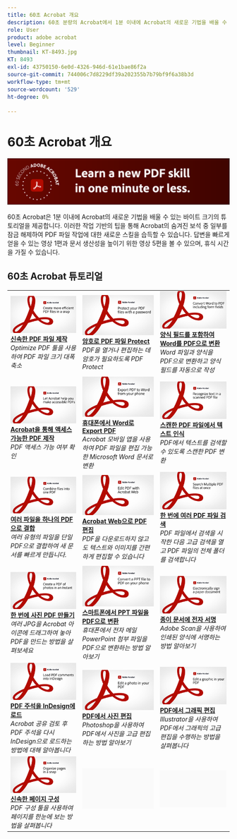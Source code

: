 ```yaml
---
title: 60초 Acrobat 개요
description: 60초 분량의 Acrobat에서 1분 이내에 Acrobat의 새로운 기법을 배울 수 있는 바이트 크기의 튜토리얼을 확인할 수 있습니다
role: User
product: adobe acrobat
level: Beginner
thumbnail: KT-8493.jpg
KT: 8493
exl-id: 43750150-6e0d-4326-946d-61e1bae86f2a
source-git-commit: 744006c7d8229df39a202355b7b79bf9f6a38b3d
workflow-type: tm+mt
source-wordcount: '529'
ht-degree: 0%

---
```


# 60초 Acrobat 개요

![60초 Acrobat 이미지](../assets/Hero-60sec.png)

60초 Acrobat은 1분 이내에 Acrobat의 새로운 기법을 배울 수 있는 바이트 크기의 튜토리얼을 제공합니다. 이러한 작업 기반의 팁을 통해 Acrobat의 숨겨진 보석 중 일부를 잠금 해제하여 PDF 파일 작업에 대한 새로운 스킬을 습득할 수 있습니다. 답변을 빠르게 얻을 수 있는 영상 1편과 문서 생산성을 높이기 위한 영상 5편을 볼 수 있으며, 휴식 시간을 가질 수 있습니다.

## 60초 Acrobat 튜토리얼

<table style="table-layout:fixed">
<tr>
  <td>
    <a href="optimize.md">
      <img alt="신속한 PDF 파일 제작" src="../assets/60sec_Optimize_1280.jpg" />
    </a>
    <div>
    <a href="optimize.md"><strong>신속한 PDF 파일 제작</strong></a>
    </div>
    <em>Optimize PDF 툴을 사용하여 PDF 파일 크기 대폭 축소</em>
    <br>
  </td>
  <td>
    <a href="protect.md">
      <img alt="암호로 PDF 파일 Protect" src="../assets/60sec_Protect_1280.jpg" />
    </a>
    <div>
    <a href="protect.md"><strong>암호로 PDF 파일 Protect</strong></a>
    </div>
    <em>PDF을 열거나 편집하는 데 암호가 필요하도록 PDF Protect</em>
    <br>
  </td>
  <td>
    <a href="wordform.md">
      <img alt="양식 필드를 포함하여 Word를 PDF으로 변환" src="../assets/60sec_Wordform_1280.jpg" />
    </a>
    <div>
     <a href="wordform.md"><strong>양식 필드를 포함하여 Word를 PDF으로 변환</strong></a>
    </div>
    <em>Word 파일과 양식을 PDF으로 변환하고 양식 필드를 자동으로 작성</em>
    <br>
  </td>
</tr>
<tr>
  <td>
    <a href="accessible.md">
      <img alt="Acrobat을 통해 액세스 가능한 PDF 제작" src="../assets/60sec_Accessible_1280.jpg" />
    </a>
    <div>
    <a href="accessible.md"><strong>Acrobat을 통해 액세스 가능한 PDF 제작</strong></a>
    </div>
    <em>PDF 액세스 가능 여부 확인</em>
    <br>
  </td>
  <td>
    <a href="exportwordphone.md">
      <img alt="휴대폰에서 Word로 Export PDF" src="../assets/60sec_Exportphone_1280.jpg" />
    </a>
    <div>
    <a href="exportwordphone.md"><strong>휴대폰에서 Word로 Export PDF</strong></a>
    </div>
    <em>Acrobat 모바일 앱을 사용하여 PDF 파일을 편집 가능한 Microsoft Word 문서로 변환</em>
    <br>
  </td>
  <td>
    <a href="textrecognition.md">
      <img alt="스캔한 PDF 파일에서 텍스트 인식" src="../assets/60sec_Textrecognition_1280.jpg" />
    </a>
    <div>
     <a href="textrecognition.md"><strong>스캔한 PDF 파일에서 텍스트 인식</strong></a>
    </div>
    <em>PDF에서 텍스트를 검색할 수 있도록 스캔한 PDF 변환</em>
    <br>
  </td>
</tr>
<tr>
  <td>
    <a href="combine-to-one-pdf.md">
      <img alt="여러 파일을 하나의 PDF으로 결합" src="../assets/60sec_Combine_1280.jpg" />
    </a>
    <div>
    <a href="combine-to-one-pdf.md"><strong>여러 파일을 하나의 PDF으로 결합</strong></a>
    </div>
    <em>여러 유형의 파일을 단일 PDF으로 결합하여 새 문서를 빠르게 만듭니다.</em>
    <br>
  </td>
  <td>
    <a href="edit.md">
      <img alt="Acrobat Web으로 PDF 편집" src="../assets/60sec_Edit_1280.jpg" />
    </a>
    <div>
    <a href="edit.md"><strong>Acrobat Web으로 PDF 편집</strong></a>
    </div>
    <em>PDF을 다운로드하지 않고도 텍스트와 이미지를 간편하게 편집할 수 있습니다</em>
    <br>
  </td>
  <td>
    <a href="search.md">
      <img alt="한 번에 여러 PDF 파일 검색" src="../assets/60sec_Search_1280.jpg" />
    </a>
    <div>
     <a href="search.md"><strong>한 번에 여러 PDF 파일 검색</strong></a>
    </div>
    <em>PDF 파일에서 검색을 시작한 다음 고급 검색을 열고 PDF 파일의 전체 폴더를 검색합니다</em>
    <br>
  </td>
</tr>
<tr>
  <td>
    <a href="photo.md">
      <img alt="한 번에 사진 PDF 만들기" src="../assets/60sec_Photo_1280.jpg" />
    </a>
    <div>
    <a href="photo.md"><strong>한 번에 사진 PDF 만들기</strong></a>
    </div>
    <em>여러 JPG을 Acrobat 아이콘에 드래그하여 놓아 PDF을 만드는 방법을 살펴보세요</em>
    <br>
  </td>
  <td>
    <a href="phone.md">
      <img alt="스마트폰에서 PPT 파일을 PDF으로 변환" src="../assets/60sec_Phone_1280.jpg" />
    </a>
    <div>
    <a href="phone.md"><strong>스마트폰에서 PPT 파일을 PDF으로 변환</strong></a>
    </div>
    <em>휴대폰에서 전자 메일 PowerPoint 첨부 파일을 PDF으로 변환하는 방법 알아보기</em>
    <br>
  </td>  
  <td>
    <a href="sign.md">
      <img alt="종이 문서에 전자 서명" src="../assets/60sec_Sign_1280.jpg" />
    </a>
    <div>
    <a href="sign.md"><strong>종이 문서에 전자 서명</strong></a>
    </div>
    <em>Adobe Scan을 사용하여 인쇄된 양식에 서명하는 방법 알아보기</em>
    <br>
  </td>  
</tr>
<tr>
  <td>
    <a href="indesign.md">
      <img alt="PDF 주석을 InDesign에 로드" src="../assets/60sec_InDesign_1280.jpg" />
    </a>
    <div>
    <a href="indesign.md"><strong>PDF 주석을 InDesign에 로드</strong></a>
    </div>
    <em>Acrobat 공유 검토 후 PDF 주석을 다시 InDesign으로 로드하는 방법에 대해 알아봅니다</em>
    <br>
  </td>
   <td>
    <a href="editphoto.md">
      <img alt="PDF에서 사진 편집" src="../assets/60sec_Editphoto_1280.jpg" />
    </a>
    <div>
    <a href="editphoto.md"><strong>PDF에서 사진 편집</strong></a>
    </div>
    <em>Photoshop을 사용하여 PDF에서 사진을 고급 편집하는 방법 알아보기</em>
    <br>
  </td>
  <td>
    <a href="editgraphic.md">
      <img alt="PDF에서 그래픽 편집" src="../assets/60sec_Editgraphic_1280.jpg" />
    </a>
    <div>
    <a href="editgraphic.md"><strong>PDF에서 그래픽 편집</strong></a>
    </div>
    <em>Illustrator을 사용하여 PDF에서 그래픽의 고급 편집을 수행하는 방법을 살펴봅니다</em>
    <br>
  </td> 
</tr>
<tr>
  <td>
    <a href="organize.md">
      <img alt="신속한 페이지 구성" src="../assets/60sec_Organize_1280.jpg" />
    </a>
    <div>
    <a href="organize.md"><strong>신속한 페이지 구성</strong></a>
    </div>
    <em>PDF 구성 툴을 사용하여 페이지를 한눈에 보는 방법을 살펴봅니다</em>
    <br>
  </td>
  <td>
   <img alt="스페이서" src="../assets/Grayspacer.png" />
    <div>
    <br>
  </td>
  <td>
   <img alt="스페이서" src="../assets/Grayspacer.png" />
    <div>
    <br>
  </td>  
</tr>
</table>